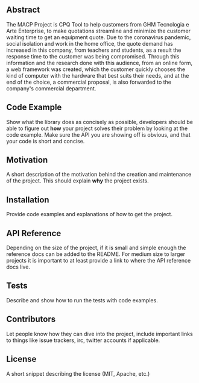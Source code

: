 ## Abstract

The MACP Project is CPQ Tool to help customers from GHM Tecnologia e Arte Enterprise, to make quotations streamline and minimize the customer waiting time to get an equipment quote. Due to the coronavirus pandemic, social isolation and work in the home office, the quote demand has increased in this company, from teachers and students, as a result the response time to the customer was being compromised. Through this information and the research done  with this audience, from an online form, a web framework was created, which the customer quickly chooses the  kind of computer with the hardware that best suits their needs, and at the end of the choice, a commercial proposal, is also forwarded to the company's commercial department.

## Code Example

Show what the library does as concisely as possible, developers should be able to figure out **how** your project solves their problem by looking at the code example. Make sure the API you are showing off is obvious, and that your code is short and concise.

## Motivation

A short description of the motivation behind the creation and maintenance of the project. This should explain **why** the project exists.

## Installation

Provide code examples and explanations of how to get the project.

## API Reference

Depending on the size of the project, if it is small and simple enough the reference docs can be added to the README. For medium size to larger projects it is important to at least provide a link to where the API reference docs live.

## Tests

Describe and show how to run the tests with code examples.

## Contributors

Let people know how they can dive into the project, include important links to things like issue trackers, irc, twitter accounts if applicable.

## License

A short snippet describing the license (MIT, Apache, etc.)
